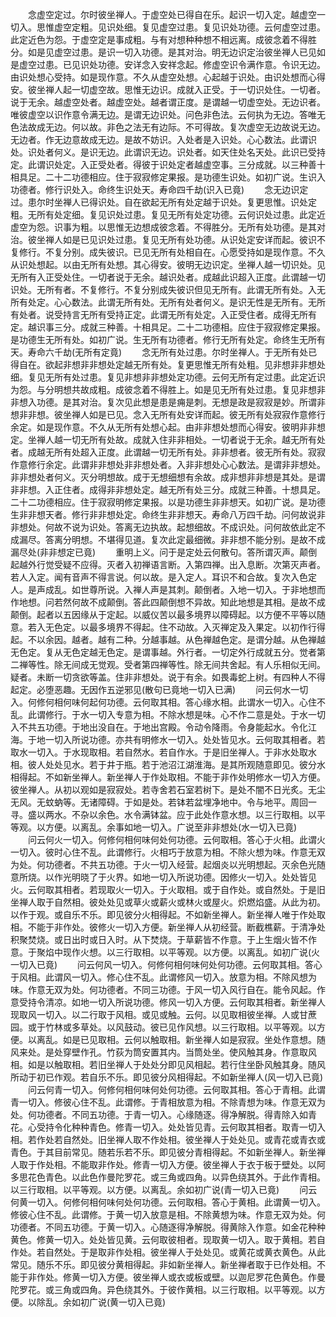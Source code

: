 <!-- { "loadSidebar": true } -->
　　念虚空定过。尔时彼坐禅人。于虚空处已得自在乐。起识一切入定。越虚空一切入。思惟虚空定粗。见识处细。复见虚空过患。复见识处功德。云何虚空过患。此定近色为怨。于虚空定是事成粗。与有对想种种想不相远离。成彼念着不得胜分。如是见虚空过患。是识一切入功德。是其对治。明无边识定治彼坐禅人已见如是虚空过患。已见识处功德。安详念入安祥念起。修虚空识令满作意。令识无边。由识处想心受持。如是现作意。不久从虚空处想。心起越于识处。由识处想而心得安。彼坐禅人起一切虚空故。思惟无边识。成就入正受。于一切识处住。一切者。说于无余。越虚空处者。越虚空处。越者谓正度。是谓越一切虚空处。无边识者。唯彼虚空以识作意令满无边。是谓无边识处。问色非色法。云何执为无边。答唯无色法故成无边。何以故。非色之法无有边际。不可得故。复次虚空无边故说无边。无边者。作无边意故成无边。是故不妨识。入处者是入识处。心心数法。此谓识处。识处者何义。是识无边。此谓识无边。识处者。如天住处名天处。此识已受持定。此谓识处定。入正受处者。得彼于识处定者越虚空事。三分成就。以三种善十相具足。二十二功德相应。住于寂寂修定果报。是功德生识处。如初广说。生识入功德者。修行识处入。命终生识处天。寿命四千劫(识入已竟)
　　念无边识定过。患尔时坐禅人已得识处。自在欲起无所有处定越于识处。复更思惟。识处定粗。无所有处定细。复见识处过患。复见无所有处定功德。云何识处过患。此定近虚空为怨。识事为粗。以思惟无边想成彼念着。不得胜分。无所有处功德。是其对治。彼坐禅人如是已见识处过患。复见无所有处功德。从识处定安详而起。彼识不复修行。不复分别。成失彼识。已见无所有处相自在。心愿受持如是现作意。不久从识处想起。以由无所有处想。其心得安。彼明无边识定。坐禅人越一切识处。见无所有入正受处住。一切者说于无余。越识处者。成越此识超入正度。此谓越一切识处。无所有者。不复修行。不复分别成失彼识但见无所有。此谓无所有处。入无所有处定。心心数法。此谓无所有处。无所有处者何义。是识无性是无所有。无所有处者。说受持言无所有受持正定。此谓无所有处定。入正受住者。成得无所有定。越识事三分。成就三种善。十相具足。二十二功德相。应住于寂寂修定果报。是功德生无所有处。如初广说。生无所有功德者。修行无所有处定。命终生无所有天。寿命六千劫(无所有定竟)
　　念无所有处过患。尔时坐禅人。于无所有处已得自在。欲起非想非非想处定越无所有处。复更思惟无所有处粗。见非想非非想处细。复见无所有处过患。复见非想非非想处定功德。云何无所有定过患。此定近识为怨。与分明想共故成粗。成彼念着不得胜上。如是见无所有处过患。复见非想非非想入功德。是其对治。复次见此想是患是痈是刺。无想是政是寂寂是妙。所谓非想非非想。彼坐禅人如是已见。念入无所有处安详而起。彼无所有处寂寂作意修行余定。如是现作意。不久从无所有处想心起。由非非想处想而心得安。彼明非非想定。坐禅人越一切无所有处故。成就入住非非相处。一切者说于无余。越无所有处者。成越无所有处超入正度。此谓越一切无所有处。非非想者。彼无所有处。寂寂作意修行余定。此谓非非想处非非想处者。入非非想处心心数法。是谓非非想处。非非想处者何义。灭分明想故。成于无想细想有余故。成非想非非想是其处。是谓非非想。入正住者。成得非非想处定。越无所有处三分。成就三种善。十想具足。二十二功德相应。住于寂寂明修定果报。以是功德生非非想天。如初广说。是功德生非非想天者。修行非非想处定。命终生非非想天。寿命八万四千劫。问何故说非非想处。何故不说为识处。答离无边执故。起想细故。不成识处。问何故依此定不成漏尽。答离分明想。不堪得见道。复次此定最细微。非非想不能分别。是故不成漏尽处(非非想定已竟)
　　重明上义。问于是定处云何散句。答所谓灭声。颠倒起越外行觉受疑不应得。灭者入初禅语言断。入第四禅。出入息断。次第灭声者。若人入定。闻有音声不得言说。何以故。是入定人。耳识不和合故。复次入色定人。是声成乱。如世尊所说。入禅人声是其刺。颠倒者。入地一切入。于非地想而作地想。问若然何故不成颠倒。答此四颠倒想不异故。知此地想是其相。是故不成颠倒。起者以五因缘从于定起。以威仪苦以最多境界以障碍起。以方便不平等以随意。若入无色定。以最多境界不得起。住不动故。入灭禅定及入果定。以初作行得起。不以余因。越者。越有二种。分越事越。从色禅越色定。是谓分越。从色禅越无色定。复从无色定越无色定。是谓事越。外行者。一切定外行成就五分。觉者第二禅等性。除无间成无觉观。受者第四禅等性。除无间共舍起。有人乐相似无间。疑者。未断一切贪欲等盖。住非非想处。说于有余。如畏毒蛇上树。有四种人不得起定。必堕恶趣。无因作五逆邪见(散句已竟地一切入已满)
　　问云何水一切入。何修何相何味何起何功德。云何取其相。答心缘水相。此谓水一切入。心住不乱。此谓修行。于水一切入专意为相。不除水想是味。心不作二意是处。于水一切入不共五功德。于地出没自在。于地出宫殿。令动令降雨。令身能起水。令化江海。于地一切入所说功德。亦共有明修水一切入。处处皆见水。云何取其相者。若取水一切入。于水现取相。若自然水。若自作水。于是旧坐禅人。于非水处取水相。彼人处处见水。若于井于瓶。若于池沼江湖淮海。是其所观随意即见。彼分水相得起。不如新坐禅人。新坐禅人于作处取相。不能于非作处明修水一切入方便。彼坐禅人。从初以观如是寂寂处。若寺舍若石室若树下。是处不闇不日光炙。无尘无风。无蚊蚋等。无诸障碍。于如是处。若钵若盆埋净地中。令与地平。周回一寻。盛以两水。不杂以余色。水令满钵盆。应于此处作意水想。以三行取相。以平等观。以方便。以离乱。余事如地一切入。广说至非非想处(水一切入已竟)
　　问云何火一切入。何修何相何味何处何功德。云何取相。答心于火相。此谓火一切入。彼时心住不乱。此谓修行。火相巧于放意为相。不除火想为味。作意无双为处。何功德者。不共五功德。于火一切入经营。起烟炎以光明想起。灭余色光随意所烧。以作光明晓了于火界。如地一切入所说功德。因修火一切入。处处皆见火。云何取其相者。若现取火一切入。于火取相。或于自作处。或自然处。于是旧坐禅人取于自然相。彼处处见或草火或薪火或林火或屋火。炽燃焰盛。从此为初。以作于观。或自乐不乐。即见彼分火相得起。不如新坐禅人。新坐禅人唯于作处取相。不能于非作处。彼修火一切入方便。新坐禅人从初经营。断截樵薪。于清净处积聚焚烧。或日出时或日入时。从下焚烧。于草薪皆不作意。于上生烟火皆不作意。于聚焰中现作火想。以三行取相。以平等观。以方便。以离乱。如初广说(火一切入已竟)
　　问云何风一切入。何修何相何味何处何功德。云何取其相。答心于风相。此谓风一切入。修心住不乱。此谓修风一切入。放意为相。不除风想为味。作意无双为处。何功德者。不同三功德。于风一切入风行自在。能令风起。作意受持令清凉。如地一切入所说功德。修风一切入方便。云何取其相者。新坐禅人现取风一切入。以二行取于风相。或见或触。云何。以见取相彼坐禅。人或甘蔗园。或于竹林或多草处。以风鼓动。彼已见作风想。以三行取相。以平等观。以方便。以离乱。如是已见取相。云何以触取相。新坐禅人如是寂寂。坐处作意想。随风来处。是处穿壁作孔。竹荻为筒安置其内。当筒处坐。使风触其身。作意取风相。如是以触取相。若旧坐禅人于处处分即见风相起。若行住坐卧风触其身。随风所动于初已作观。若自乐不乐。即见彼分风相得起。不如新坐禅人(风一切入已竟)
　　问云何青一切入。何修何相何味何处何功德。云何取其相。答心于青相。此谓青一切入。修彼心住不乱。此谓修。于青相放意为相。不除青想为味。作意无双为处。何功德者。不同五功德。于青一切入。心缘随逐。得净解脱。得青除入如青花。心受持令化种种青色。修青一切入。处处皆见青。云何取其相者。取青一切入相。若作处若自然处。旧坐禅人取不作处相。彼坐禅人于处处见。或青花或青衣或青色。于其目前常见。随若乐若不乐。即见彼分青相得起。不如新坐禅人。新坐禅人取于作处相。不能取非作处。修青一切入方便。彼坐禅人于衣于板于壁处。以阿多思花色青色。以此色作曼陀罗花。或三角或四角。以异色绕其外。于此作青相。以三行取相。以平等观。以方便。以离乱。余如初广说(青一切入已竟)
　　问云何黄一切入。何修何相何味何处何功德。云何取相。答心于黄相。此谓黄一切入。修彼心住不乱。此谓修。于黄一切入放意是相。不除黄想为味。作意无双为处。何功德者。不同五功德。于黄一切入。心随逐得净解脱。得黄除入作意。如金花种种黄色。修黄一切入。处处皆见黄。云何取彼相者。现取黄一切入。取于黄相。若自作处。若自然处。于是取非作处相。彼坐禅人于处处见。或黄花或黄衣黄色。从此常见。随乐不乐。即见彼分黄相得起。非如新坐禅人。新坐禅者取于已作处相。不能于非作处。修黄一切入方便。彼坐禅人或衣或板或壁。以迦尼罗花色黄色。作曼陀罗花。或三角或四角。异色绕其外。于彼作黄相。以三行取相。以平等观。以方便。以除乱。余如初广说(黄一切入已竟)
